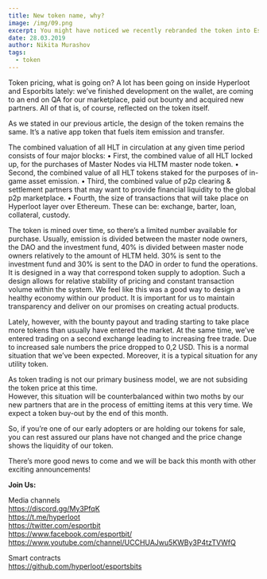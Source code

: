 ```yaml
---
title: New token name, why?
image: /img/09.png
excerpt: You might have noticed we recently rebranded the token into Esportbits. It’s time to talk a bit about that.
date: 28.03.2019
author: Nikita Murashov
tags:
  - token
---
```


Token pricing, what is going on?
A lot has been going on inside Hyperloot and Esporbits lately: we’ve finished development on the wallet, are coming to an end on QA for our marketplace, paid out bounty and acquired new partners. 
All of that is, of course, reflected on the token itself.

As we stated in our previous article, the design of the token remains the same. 
It’s a native app token that fuels item emission and transfer. 

The combined valuation of all HLT in circulation at any given time period consists of four major blocks:
•  First, the combined value of all HLT locked up, for the purchases of Master Nodes via HLTM master node token.
•  Second, the combined value of all HLT tokens staked for the purposes of in-game asset emission.
•  Third, the combined value of p2p clearing & settlement partners that may want to provide financial liquidity to the global p2p marketplace.
•  Fourth, the size of transactions that will take place on Hyperloot layer over Ethereum. These can be: exchange, barter, loan, collateral, custody.

The token is mined over time, so there’s a limited number available for purchase. 
Usually, emission is divided between the master node owners, the DAO and the investment fund, 40% is divided between master node owners relatively to the amount of HLTM held. 
30% is sent to the investment fund and 30% is sent to the DAO in order to fund the operations.
It is designed in a way that correspond token supply to adoption. 
Such a design allows for relative stability of pricing and constant transaction volume within the system. 
We feel like this was a good way to design a healthy economy within our product. 
It is important for us to maintain transparency and deliver on our promises on creating actual products. 

Lately, however, with the bounty payout and trading starting to take place more tokens than usually have entered the market. 
At the same time, we’ve entered trading on a second exchange leading to increasing free trade. 
Due to increased sale numbers the price dropped to 0,2 USD. 
This is a normal situation that we’ve been expected. Moreover, it is a typical situation for any utility token. 

As token trading is not our primary business model, we are not subsiding the token price at this time.  
However, this situation will be counterbalanced within two moths by our new partners that are in the process of emitting items at this very time. 
We expect a token buy-out by the end of this month. 

So, if you’re one of our early adopters or are holding our tokens for sale, you can rest assured our plans have not changed and the price change shows the liquidity of our token.  

There’s more good news to come and we will be back this month with other exciting announcements!

**Join Us:**

Media channels</br>
https://discord.gg/My3PfqK</br>
https://t.me/hyperloot</br>
https://twitter.com/esportbit</br>
https://www.facebook.com/esportbit/</br>
https://www.youtube.com/channel/UCCHUAJwu5KWBy3P4tzTVWfQ</br>

Smart contracts</br>
https://github.com/hyperloot/esportsbits
